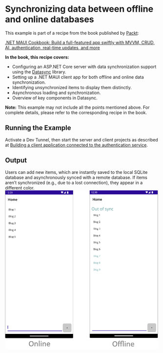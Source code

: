 # Synchronizing data between offline and online databases
This example is part of a recipe from the book published by [Packt](https://www.packtpub.com/en-us?utm_source=github):

[.NET MAUI Cookbook: Build a full-featured app swiftly with MVVM, CRUD, AI, authentication, real-time updates, and more](https://www.packtpub.com/en-IT/product/net-maui-cookbook-9781835464625)

**In the book, this recipe covers:**
- Configuring an ASP.NET Core server with data synchronization support using the [Datasync](https://github.com/CommunityToolkit/Datasync) library.
- Setting up a .NET MAUI client app for both offline and online data synchronization.
- Identifying unsynchronized items to display them distinctly.
- Asynchronous loading and synchronization.
- Overview of key components in Datasync.

**Note:** This example may not include all the points mentioned above. For complete details, please refer to the corresponding recipe in the book.

## Running the Example

Activate a Dev Tunnel, then start the server and client projects as described at [Building a client application connected to the authentication service](/Chapter05/c5-AuthenticationServiceAndClient#running-the-example).

## Output
Users can add new items, which are instantly saved to the local SQLite database and asynchronously synced with a remote database. If items aren’t synchronized (e.g., due to a lost connection), they appear in a different color.
![Datasync app](/Images/Data%20Sync.png)
